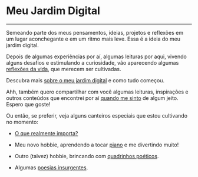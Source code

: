 # Meu Jardim Digital

---

Semeando parte dos meus pensamentos, ideias, projetos e reflexões em um lugar aconchegante e em um ritmo mais leve. Essa é a ideia do meu jardim digital.

Depois de algumas experiências por aí, algumas leituras por aqui, vivendo alguns desafios e estimulando a curiosidade, vão aparecendo algumas [reflexões da vida](./reflexoes-da-vida/content.md), que merecem ser cultivadas.

Descubra mais [sobre o meu jardim digital](./sobre-o-meu-jardim-digital/content.md) e como tudo começou.

Ahh, também quero compartilhar com você algumas leituras, inspirações e outros conteúdos que encontrei por aí [quando me sinto](./quando-me-sinto/content.md) de algum jeito. Espero que goste!

Ou então, se preferir, veja alguns canteiros especiais que estou cultivando no momento:

- [O que realmente importa?](./reflexoes-da-vida/o-que-realmente-importa/content.md)

- Meu novo hobbie, aprendendo a tocar [piano](./piano/content.md) e me divertindo muito!

- Outro (talvez) hobbie, brincando com [quadrinhos poéticos](./quadrinhos-poeticos/content.md).

- Algumas [poesias insurgentes](./poesias-insurgentes/content.md).
